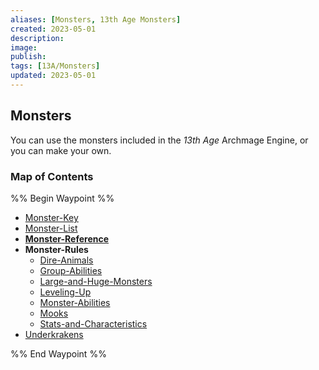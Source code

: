 ```yaml
---
aliases: [Monsters, 13th Age Monsters]
created: 2023-05-01
description: 
image: 
publish: 
tags: [13A/Monsters]
updated: 2023-05-01
---
```

## Monsters
You can use the monsters included in the *13th* *Age* Archmage Engine, or you can make your own.

### Map of Contents

%% Begin Waypoint %%
- [Monster-Key](Monster-Key.md)
- [Monster-List](Monster-List.md)
- **[Monster-Reference](Monster-Reference/Monster-Reference.md)**
- **Monster-Rules**
	- [Dire-Animals](Monster-Rules/Dire-Animals.md)
	- [Group-Abilities](Monster-Rules/Group-Abilities.md)
	- [Large-and-Huge-Monsters](Monster-Rules/Large-and-Huge-Monsters.md)
	- [Leveling-Up](Monster-Rules/Leveling-Up.md)
	- [Monster-Abilities](Monster-Rules/Monster-Abilities.md)
	- [Mooks](Monster-Rules/Mooks.md)
	- [Stats-and-Characteristics](Monster-Rules/Stats-and-Characteristics.md)
- [Underkrakens](Underkrakens.md)

%% End Waypoint %%
